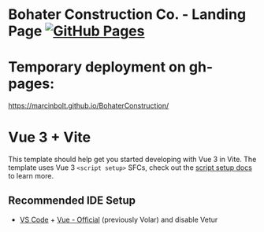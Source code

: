 # Bohater Construction Co. - Landing Page [![GitHub Pages](https://img.shields.io/badge/GitHub%20Pages-gray)](https://marcinbolt.github.io/BohaterConstruction/) 
# Temporary deployment on gh-pages: 

https://marcinbolt.github.io/BohaterConstruction/

# Vue 3 + Vite

This template should help get you started developing with Vue 3 in Vite. 
The template uses Vue 3 `<script setup>` SFCs, check out the [script setup docs](https://v3.vuejs.org/api/sfc-script-setup.html#sfc-script-setup) to learn more.

## Recommended IDE Setup

- [VS Code](https://code.visualstudio.com/) + [Vue - Official](https://marketplace.visualstudio.com/items?itemName=Vue.volar) (previously Volar) and disable Vetur
